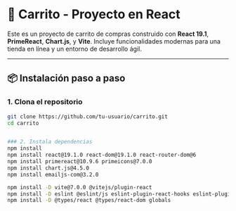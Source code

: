 # 🛒 Carrito - Proyecto en React

Este es un proyecto de carrito de compras construido con **React 19.1**, **PrimeReact**, **Chart.js**, y **Vite**. Incluye funcionalidades modernas para una tienda en línea y un entorno de desarrollo ágil.

---

## 📦 Instalación paso a paso

### 1. Clona el repositorio

```bash
git clone https://github.com/tu-usuario/carrito.git
cd carrito


### 2. Instala dependencias
npm install
npm install react@19.1.0 react-dom@19.1.0 react-router-dom@6
npm install primereact@10.9.6 primeicons@7.0.0
npm install chart.js@4.5.0
npm install emailjs-com@3.2.0

npm install -D vite@7.0.0 @vitejs/plugin-react
npm install -D eslint @eslint/js eslint-plugin-react-hooks eslint-plugin-react-refresh
npm install -D @types/react @types/react-dom globals

